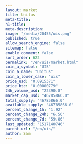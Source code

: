 ```yaml
---
layout: market
title: Unitus
meta-title: 
h1-title: 
meta-description: 
image: "/media/20455/uis.png"
published: true
allow_search_engine: false
sitemap: false
enable_comment: false
sort_order: 622
permalink: "/en/uis/market.html"
coin_a_symbol: "UIS"
coin_a_name: "Unitus"
coin_a_lower_case: "uis"
price_usd: "0.0915371"
price_btc: "0.00000779"
24h_volume_usd: "22390.8"
market_cap_usd: "46785866.0"
total_supply: "46785866.0"
available_supply: "46785866.0"
percent_change_1h: "1.92"
percent_change_24h: "6.56"
percent_change_7d: "59.86"
last_updated: "1517140746"
parent-url: "/en/uis/"
author: Sam
---
```


